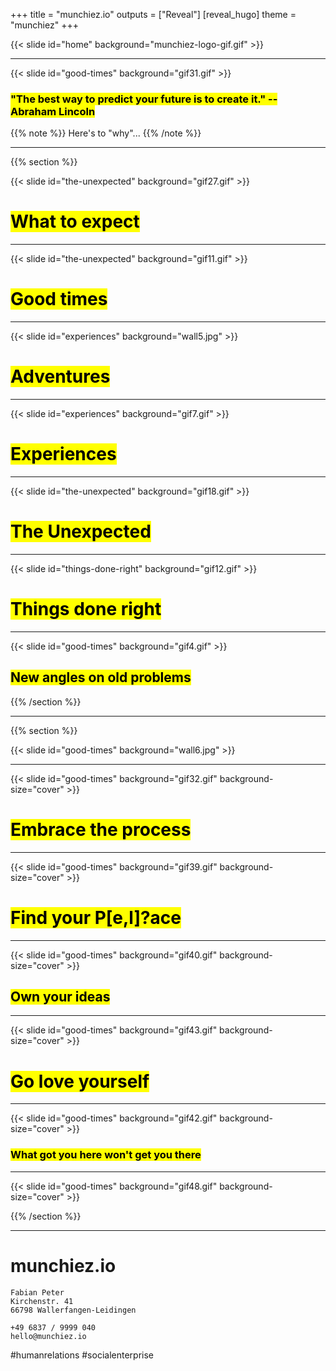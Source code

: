+++
title = "munchiez.io"
outputs = ["Reveal"]
[reveal_hugo]
theme = "munchiez"
+++

{{< slide id="home" background="munchiez-logo-gif.gif" >}}

---

{{< slide id="good-times" background="gif31.gif" >}}

### <mark>"The best way to predict your future is to create it." -- Abraham Lincoln</mark>

{{% note %}}
Here's to "why"...
{{% /note %}}

---

{{% section %}}

{{< slide id="the-unexpected" background="gif27.gif" >}}

# <mark>What to expect</mark>

---

{{< slide id="the-unexpected" background="gif11.gif" >}}

# <mark>Good times</mark>

---

{{< slide id="experiences" background="wall5.jpg" >}}

# <mark>Adventures</mark>

---

{{< slide id="experiences" background="gif7.gif" >}}

# <mark>Experiences</mark>

---

{{< slide id="the-unexpected" background="gif18.gif" >}}


# <mark>The Unexpected</mark>

---

{{< slide id="things-done-right" background="gif12.gif" >}}

# <mark>Things done right</mark>

---

{{< slide id="good-times" background="gif4.gif" >}}

## <mark>New angles on old problems</mark>

{{% /section %}}

---

{{% section %}}

{{< slide id="good-times" background="wall6.jpg" >}}

---

{{< slide id="good-times" background="gif32.gif" background-size="cover" >}}

# <mark>Embrace the process</mark>

---

{{< slide id="good-times" background="gif39.gif" background-size="cover" >}}

# <mark>Find your P[e,l]?ace</mark>

---

{{< slide id="good-times" background="gif40.gif" background-size="cover" >}}

## <mark>Own your ideas</mark>

---

{{< slide id="good-times" background="gif43.gif" background-size="cover" >}}

# <mark>Go love yourself</mark>

---

{{< slide id="good-times" background="gif42.gif" background-size="cover" >}}

### <mark>What got you here won't get you there</mark>

---

{{< slide id="good-times" background="gif48.gif" background-size="cover" >}}

<!-- # <mark>DOn't quIT</mark>-->

{{% /section %}}

---

# munchiez.io

```
Fabian Peter  
Kirchenstr. 41  
66798 Wallerfangen-Leidingen  

+49 6837 / 9999 040  
hello@munchiez.io
```

#humanrelations #socialenterprise
